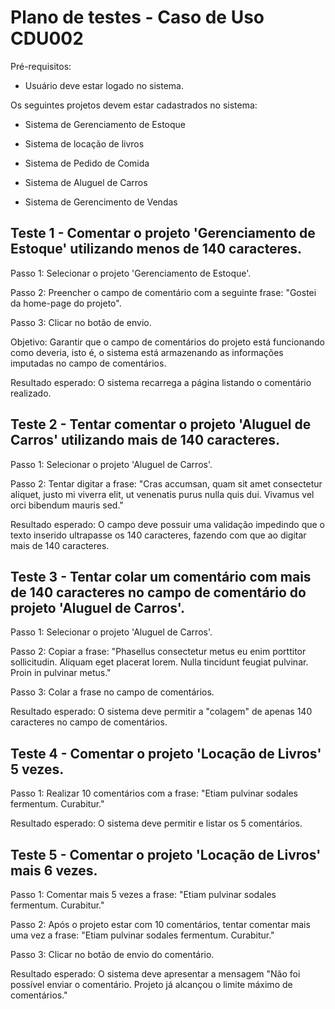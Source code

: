 # Plano de testes - Caso de Uso CDU002

Pré-requisitos:
- Usuário deve estar logado no sistema.

Os seguintes projetos devem estar cadastrados no sistema:
- Sistema de Gerenciamento de Estoque

- Sistema de locação de livros

- Sistema de Pedido de Comida

- Sistema de Aluguel de Carros

- Sistema de Gerencimento de Vendas



## Teste 1 - Comentar o projeto 'Gerenciamento de Estoque' utilizando menos de 140 caracteres.
Passo 1: Selecionar o projeto 'Gerenciamento de Estoque'.

Passo 2: Preencher o campo de comentário com a seguinte frase: "Gostei da home-page do projeto".

Passo 3: Clicar no botão de envio.

Objetivo: Garantir que o campo de comentários do projeto está funcionando como deveria, isto é, o sistema está armazenando as informações 
imputadas no campo de comentários.

Resultado esperado: O sistema recarrega a página listando o comentário realizado.

## Teste 2 - Tentar comentar o projeto 'Aluguel de Carros' utilizando mais de 140 caracteres.
Passo 1: Selecionar o projeto 'Aluguel de Carros'.

Passo 2: Tentar digitar a frase: "Cras accumsan, quam sit amet consectetur aliquet, justo mi viverra elit, ut venenatis purus nulla quis dui. Vivamus vel orci bibendum mauris sed."

Resultado esperado: O campo deve possuir uma validação impedindo que o texto inserido ultrapasse os 140 caracteres, fazendo com que ao digitar mais de 140 caracteres.

## Teste 3 - Tentar colar um comentário com mais de 140 caracteres no campo de comentário do projeto 'Aluguel de Carros'.
Passo 1: Selecionar o projeto 'Aluguel de Carros'.

Passo 2: Copiar a frase: "Phasellus consectetur metus eu enim porttitor sollicitudin. Aliquam eget placerat lorem. Nulla tincidunt feugiat pulvinar. Proin in pulvinar metus."

Passo 3: Colar a frase no campo de comentários.

Resultado esperado: O sistema deve permitir a "colagem" de apenas 140 caracteres no campo de comentários.

## Teste 4 - Comentar o projeto 'Locação de Livros' 5 vezes.
Passo 1: Realizar 10 comentários com a frase: "Etiam pulvinar sodales fermentum. Curabitur."

Resultado esperado: O sistema deve permitir e listar os 5 comentários.

## Teste 5 - Comentar o projeto 'Locação de Livros' mais 6 vezes.
Passo 1: Comentar mais 5 vezes a frase: "Etiam pulvinar sodales fermentum. Curabitur."

Passo 2: Após o projeto estar com 10 comentários, tentar comentar mais uma vez a frase: "Etiam pulvinar sodales fermentum. Curabitur."

Passo 3: Clicar no botão de envio do comentário.

Resultado esperado: O sistema deve apresentar a mensagem "Não foi possível enviar o comentário. Projeto já alcançou o limite máximo de comentários."
